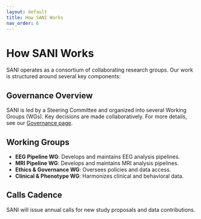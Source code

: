 ```yaml
---
layout: default
title: How SANI Works
nav_order: 6
---
```


# How SANI Works

<!-- TODO: Provide a comprehensive overview of the operational structure. -->

SANI operates as a consortium of collaborating research groups. Our work is structured around several key components:

## Governance Overview

<!-- TODO: Link to the full Governance page. -->
SANI is led by a Steering Committee and organized into several Working Groups (WGs). Key decisions are made collaboratively. For more details, see our [Governance page](./governance.md).

## Working Groups

<!-- TODO: List and briefly describe the main WGs. -->
-   **EEG Pipeline WG**: Develops and maintains EEG analysis pipelines.
-   **MRI Pipeline WG**: Develops and maintains MRI analysis pipelines.
-   **Ethics & Governance WG**: Oversees policies and data access.
-   **Clinical & Phenotype WG**: Harmonizes clinical and behavioral data.

## Calls Cadence

<!-- TODO: Describe the frequency of calls for studies and data. -->
SANI will issue annual calls for new study proposals and data contributions.
